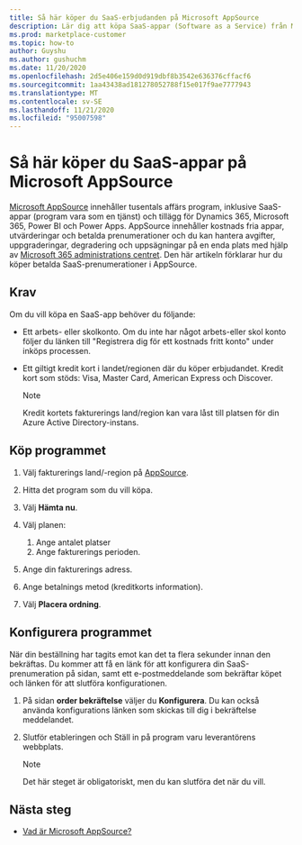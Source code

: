 ```yaml
---
title: Så här köper du SaaS-erbjudanden på Microsoft AppSource
description: Lär dig att köpa SaaS-appar (Software as a Service) från Microsoft-partner på Microsoft AppSource.
ms.prod: marketplace-customer
ms.topic: how-to
author: Guyshu
ms.author: gushuchm
ms.date: 11/20/2020
ms.openlocfilehash: 2d5e406e159d0d919dbf8b3542e636376cffacf6
ms.sourcegitcommit: 1aa43438ad181278052788f15e017f9ae7777943
ms.translationtype: MT
ms.contentlocale: sv-SE
ms.lasthandoff: 11/21/2020
ms.locfileid: "95007598"
---
```

# <a name="how-to-purchase-saas-apps-on-microsoft-appsource"></a>Så här köper du SaaS-appar på Microsoft AppSource

[Microsoft AppSource](https://appsource.microsoft.com/) innehåller tusentals affärs program, inklusive SaaS-appar (program vara som en tjänst) och tillägg för Dynamics 365, Microsoft 365, Power BI och Power Apps. AppSource innehåller kostnads fria appar, utvärderingar och betalda prenumerationer och du kan hantera avgifter, uppgraderingar, degradering och uppsägningar på en enda plats med hjälp av [Microsoft 365 administrations centret](/microsoft-365/admin/admin-overview/about-the-admin-center). Den här artikeln förklarar hur du köper betalda SaaS-prenumerationer i AppSource.

## <a name="requirements"></a>Krav

Om du vill köpa en SaaS-app behöver du följande:

- Ett arbets- eller skolkonto. Om du inte har något arbets-eller skol konto följer du länken till "Registrera dig för ett kostnads fritt konto" under inköps processen.

- Ett giltigt kredit kort i landet/regionen där du köper erbjudandet. Kredit kort som stöds: Visa, Master Card, American Express och Discover.

    > [!Note]
    > Kredit kortets fakturerings land/region kan vara låst till platsen för din Azure Active Directory-instans.

## <a name="purchase-the-application"></a>Köp programmet

1. Välj fakturerings land/-region på [AppSource](https://appsource.microsoft.com/).
1. Hitta det program som du vill köpa.
1. Välj **Hämta nu**.
1. Välj planen:

    1. Ange antalet platser
    1. Ange fakturerings perioden.
    
1. Ange din fakturerings adress.
1. Ange betalnings metod (kreditkorts information).    
1. Välj **Placera ordning**.

## <a name="configure-the-application"></a>Konfigurera programmet

När din beställning har tagits emot kan det ta flera sekunder innan den bekräftas. Du kommer att få en länk för att konfigurera din SaaS-prenumeration på sidan, samt ett e-postmeddelande som bekräftar köpet och länken för att slutföra konfigurationen.

1. På sidan **order bekräftelse** väljer du **Konfigurera**. Du kan också använda konfigurations länken som skickas till dig i bekräftelse meddelandet.
1. Slutför etableringen och Ställ in på program varu leverantörens webbplats.

    > [!Note]
    > Det här steget är obligatoriskt, men du kan slutföra det när du vill.

## <a name="next-steps"></a>Nästa steg

- [Vad är Microsoft AppSource?](appsource-overview.md)
